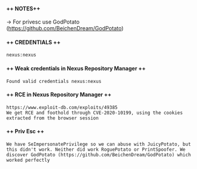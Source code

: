 #### ++ NOTES++
-> For privesc use GodPotato (https://github.com/BeichenDream/GodPotato)

#### ++ CREDENTIALS ++
	nexus:nexus
	
#### ++ Weak credentials in Nexus Repository Manager ++
	Found valid credentials nexus:nexus

#### ++ RCE in Nexus Repository Manager ++
	https://www.exploit-db.com/exploits/49385
	We get RCE and foothold through CVE-2020-10199, using the cookies extracted from the browser session

#### ++ Priv Esc ++
	We have SeImpersonatePrivilege so we can abuse with JuicyPotato, but this didn't work. Neither did work RoguePotato or PrintSpoofer. We discover GodPotato (https://github.com/BeichenDream/GodPotato) which worked perfectly